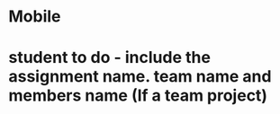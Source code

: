 # Mobile
# student to do - include the assignment name. team name and members name (If a team project)
